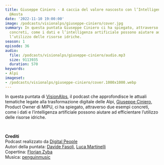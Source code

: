 ```yaml
---
title: Giuseppe Ciniero - A caccia del valore nascosto con l’Intelligenza Artificiale
  @Aosta
date: '2022-11-10 19:00:00'
image: /podcasts/visionalps/giuseppe-ciniero/cover.jpg
summary: In questa puntata Giuseppe Ciniero ci ha spiegato, attraverso due esempi
  concreti, come i dati e l’intelligenza artificiale possono aiutare ad efficientare
  l’utilizzo delle risorse idriche.
season: 1
episode: 36
audio:
  file: /podcasts/visionalps/giuseppe-ciniero/audio.mp3
  size: 9113935
  duration: 570
keywords:
- Alpi
imageset:
- /podcasts/visionalps/giuseppe-ciniero/cover.1000x1000.webp
---
```


In questa puntata di [VisionAlps](https://www.visionalps.com/), il podcast che approfondisce le attuali tematiche legate alla trasformazione digitale delle Alpi, [Giuseppe Ciniero](https://www.linkedin.com/in/giuseppeciniero/), Product Owner di MIPU, ci ha spiegato, attraverso due esempi concreti, come i dati e l’intelligenza artificiale possono aiutare ad efficientare l’utilizzo delle risorse idriche.

<br>

**Crediti**<br>
Podcast realizzato da [Digital People](https://w3id.org/digitalpeople)<br>
Autori della puntata: [Davide Fasoli](https://www.linkedin.com/in/davide-fasoli-2b3246179/), [Luca Martinelli](https://www.linkedin.com/in/luca-martinelli/)<br>
Copertina: [Florian Zyba](https://www.linkedin.com/in/florian-zyba/)<br>
Musica: [penguinmusic](https://pixabay.com/users/penguinmusic-24940186/)